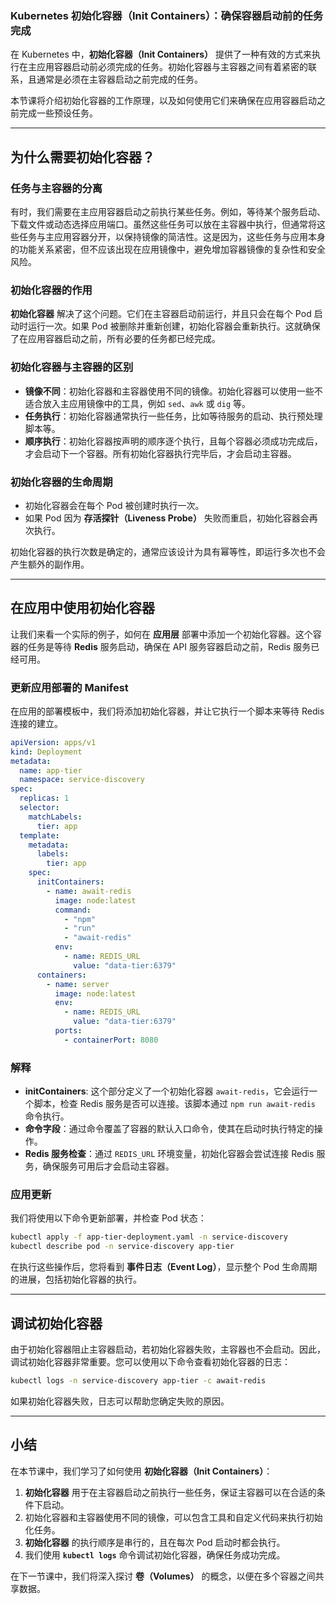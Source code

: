 ### Kubernetes 初始化容器（Init Containers）：确保容器启动前的任务完成

在 Kubernetes 中，**初始化容器（Init Containers）** 提供了一种有效的方式来执行在主应用容器启动前必须完成的任务。初始化容器与主容器之间有着紧密的联系，且通常是必须在主容器启动之前完成的任务。

本节课将介绍初始化容器的工作原理，以及如何使用它们来确保在应用容器启动之前完成一些预设任务。

---

## 为什么需要初始化容器？

### 任务与主容器的分离

有时，我们需要在主应用容器启动之前执行某些任务。例如，等待某个服务启动、下载文件或动态选择应用端口。虽然这些任务可以放在主容器中执行，但通常将这些任务与主应用容器分开，以保持镜像的简洁性。这是因为，这些任务与应用本身的功能关系紧密，但不应该出现在应用镜像中，避免增加容器镜像的复杂性和安全风险。

### 初始化容器的作用

**初始化容器** 解决了这个问题。它们在主容器启动前运行，并且只会在每个 Pod 启动时运行一次。如果 Pod 被删除并重新创建，初始化容器会重新执行。这就确保了在应用容器启动之前，所有必要的任务都已经完成。

### 初始化容器与主容器的区别

- **镜像不同**：初始化容器和主容器使用不同的镜像。初始化容器可以使用一些不适合放入主应用镜像中的工具，例如 `sed`、`awk` 或 `dig` 等。
- **任务执行**：初始化容器通常执行一些任务，比如等待服务的启动、执行预处理脚本等。
- **顺序执行**：初始化容器按声明的顺序逐个执行，且每个容器必须成功完成后，才会启动下一个容器。所有初始化容器执行完毕后，才会启动主容器。

### 初始化容器的生命周期

- 初始化容器会在每个 Pod 被创建时执行一次。
- 如果 Pod 因为 **存活探针（Liveness Probe）** 失败而重启，初始化容器会再次执行。

初始化容器的执行次数是确定的，通常应该设计为具有幂等性，即运行多次也不会产生额外的副作用。

---

## 在应用中使用初始化容器

让我们来看一个实际的例子，如何在 **应用层** 部署中添加一个初始化容器。这个容器的任务是等待 **Redis** 服务启动，确保在 API 服务容器启动之前，Redis 服务已经可用。

### 更新应用部署的 Manifest

在应用的部署模板中，我们将添加初始化容器，并让它执行一个脚本来等待 Redis 连接的建立。

```yaml
apiVersion: apps/v1
kind: Deployment
metadata:
  name: app-tier
  namespace: service-discovery
spec:
  replicas: 1
  selector:
    matchLabels:
      tier: app
  template:
    metadata:
      labels:
        tier: app
    spec:
      initContainers:
        - name: await-redis
          image: node:latest
          command:
            - "npm"
            - "run"
            - "await-redis"
          env:
            - name: REDIS_URL
              value: "data-tier:6379"
      containers:
        - name: server
          image: node:latest
          env:
            - name: REDIS_URL
              value: "data-tier:6379"
          ports:
            - containerPort: 8080
```

### 解释

- **initContainers**: 这个部分定义了一个初始化容器 `await-redis`，它会运行一个脚本，检查 Redis 服务是否可以连接。该脚本通过 `npm run await-redis` 命令执行。
- **命令字段**：通过命令覆盖了容器的默认入口命令，使其在启动时执行特定的操作。
- **Redis 服务检查**：通过 `REDIS_URL` 环境变量，初始化容器会尝试连接 Redis 服务，确保服务可用后才会启动主容器。

### 应用更新

我们将使用以下命令更新部署，并检查 Pod 状态：

```bash
kubectl apply -f app-tier-deployment.yaml -n service-discovery
kubectl describe pod -n service-discovery app-tier
```

在执行这些操作后，您将看到 **事件日志（Event Log）**，显示整个 Pod 生命周期的进展，包括初始化容器的执行。

---

## 调试初始化容器

由于初始化容器阻止主容器启动，若初始化容器失败，主容器也不会启动。因此，调试初始化容器非常重要。您可以使用以下命令查看初始化容器的日志：

```bash
kubectl logs -n service-discovery app-tier -c await-redis
```

如果初始化容器失败，日志可以帮助您确定失败的原因。

---

## 小结

在本节课中，我们学习了如何使用 **初始化容器（Init Containers）**：

1. **初始化容器** 用于在主容器启动之前执行一些任务，保证主容器可以在合适的条件下启动。
2. 初始化容器和主容器使用不同的镜像，可以包含工具和自定义代码来执行初始化任务。
3. **初始化容器** 的执行顺序是串行的，且在每次 Pod 启动时都会执行。
4. 我们使用 **`kubectl logs`** 命令调试初始化容器，确保任务成功完成。

在下一节课中，我们将深入探讨 **卷（Volumes）** 的概念，以便在多个容器之间共享数据。
